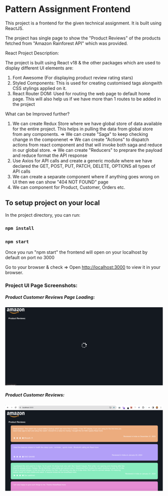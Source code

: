 # Pattern Assignment Frontend

This project is a frontend for the given technical assignment. It is built using ReactJS.

The project has single page to show the "Product Reviews" of the products fetched from "Amazon Rainforest API" which was provided.

React Project Description:

The project is built using React v18 & the other packages which are used to display different UI elements are:
1. Font Awesome (For displaying product review rating stars)
2. Styled Components: This is used for creating customised tags alongwith CSS stylings applied on it.
3. React Router DOM: Used for routing the web page to default home page. This will also help us if we have more than 1 routes to be added in the project

What can be Improved further?

1. We can create Redux Store where we have global store of data available for the entire project. This helps in pulling the data from global store from any components.
    => We can create "Saga" to keep checking change in the componenet
    => We can create "Actions" to dispatch actions from react component and that will invoke both saga and reduce in our global store.
    => We can create "Reducers" to preprare the payload and reduce format the API response
2. Use Axios for API calls and create a generic module where we have declared the GET, POST, PUT, PATCH, DELETE, OPTIONS all types of API calls
3. We can create a separate component where if anything goes wrong on UI then we can show "404 NOT FOUND" page
4. We can component for Product, Customer, Orders etc.

## To setup project on your local

In the project directory, you can run:

### `npm install`

### `npm start`

Once you run "npm start" the frontend will open on your localhost by default on port no 3000

Go to your browser & check => Open [http://localhost:3000](http://localhost:3000) to view it in your browser.

### Project UI Page Screenshots:

##### Product Customer Reviews Page Loading:
![alt text](https://github.com/dipakrathod258/pattern_assignment_frontend/blob/main/src/assets/documentation_images/product_reviews_loading.png?raw=true)


##### Product Customer Reviews:

![alt text](https://github.com/dipakrathod258/pattern_assignment_frontend/blob/main/src/assets/documentation_images/producct_customer_reviews.png?raw=true)

